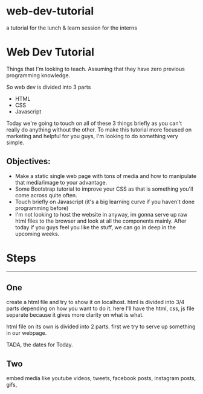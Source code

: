 # web-dev-tutorial
a tutorial for the lunch &amp; learn session for the interns

# Web Dev Tutorial

Things that I'm looking to teach. Assuming that they have zero previous programming knowledge.

So web dev is divided into 3 parts
- HTML
- CSS
- Javascript

Today we're going to touch on all of these 3 things briefly as you can't really do anything without the other. To make this tutorial more focused on marketing and helpful for you guys, I'm looking to do something very simple.

## Objectives:

- Make a static single web page with tons of media and how to manipulate that media/image to your advantage.
- Some Bootstrap tutorial to improve your CSS as that is something you'll come across quite often.
- Touch briefly on Javascript (it's a big learning curve if you haven't done programming before)
- I'm not looking to host the website in anyway, im gonna serve up raw html files to the browser and look at all the components mainly. After today if you guys feel you like the stuff, we can go in deep in the upcoming weeks.

# Steps
***

## One

create a html file and try to show it on localhost. html is divided into 3/4 parts depending on how you want to do it. here I'll have the html, css, js file separate because it gives more clarity on what is what.

html file on its own is divided into 2 parts. <head> <body>
first we try to serve up something in our webpage.

TADA, the dates for Today.


## Two

embed media like youtube videos, tweets, facebook posts, instagram posts, gifs,
